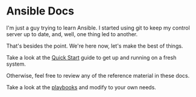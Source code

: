# Ansible Docs

I'm just a guy trying to learn Ansible. I started using git to keep my control server up to date, and, well, one thing led to another.

That's besides the point. We're here now, let's make the best of things. 

Take a look at the [Quick Start](quick-start.md) guide to get up and running on a fresh system. 

Otherwise, feel free to review any of the reference material in these docs.

Take a look at the [playbooks](https://github.com/mfeuhrer/ansible/tree/main/playbooks) and modify to your own needs. 